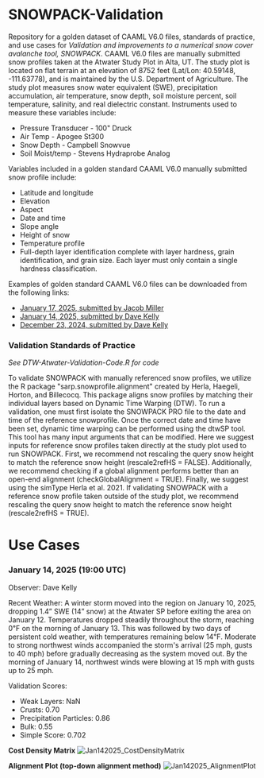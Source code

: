 # SNOWPACK-Validation
Repository for a golden dataset of CAAML V6.0 files, standards of practice, and use cases for *Validation and improvements to a numerical snow cover avalanche tool, SNOWPACK*. CAAML V6.0 files are manually submitted snow profiles taken at the Atwater Study Plot in Alta, UT. The study plot is located on flat terrain at an elevation of 8752 feet (Lat/Lon: 40.59148, -111.63778), and is maintained by the U.S. Department of Agriculture. The study plot measures snow water equivalent (SWE), precipitation accumulation, air temperature, snow depth, soil moisture percent, soil temperature, salinity, and real dielectric constant. Instruments used to measure these variables include:
- Pressure Transducer - 100" Druck
- Air Temp - Apogee St300
- Snow Depth - Campbell Snowvue
- Soil Moist/temp - Stevens Hydraprobe Analog

Variables included in a golden standard CAAML V6.0 manually submitted snow profile include:
- Latitude and longitude
- Elevation
- Aspect
- Date and time
- Slope angle
- Height of snow
- Temperature profile
- Full-depth layer identification complete with layer hardness, grain identification, and grain size. Each layer must only contain a single hardness classification.

Examples of golden standard CAAML V6.0 files can be downloaded from the following links:
- [January 17, 2025, submitted by Jacob Miller](https://snowpilot.org/node/70204)
- [January 14, 2025, submitted by Dave Kelly](https://snowpilot.org/node/69903)
- [December 23, 2024, submitted by Dave Kelly](https://snowpilot.org/node/68319)

### Validation Standards of Practice
*See DTW-Atwater-Validation-Code.R for code*

To validate SNOWPACK with manually referenced snow profiles, we utilize the R package "sarp.snowprofile.alignment" created by Herla, Haegeli, Horton, and Billecocq. This package aligns snow profiles by matching their individual layers based on Dynamic Time Warping (DTW). To run a validation, one must first isolate the SNOWPACK PRO file to the date and time of the reference snowprofile. Once the correct date and time have been set, dynamic time warping can be performed using the dtwSP tool. This tool has many input arguments that can be modified. Here we suggest inputs for reference snow profiles taken directly at the study plot used to run SNOWPACK. First, we recommend not rescaling the query snow height to match the reference snow height (rescale2refHS = FALSE). Additionally, we recommend checking if a global alignment performs better than an open-end alignment (checkGlobalAlignment = TRUE). Finally, we suggest using the simType Herla et al. 2021. If validating SNOWPACK with a reference snow profile taken outside of the study plot, we recommend rescaling the query snow height to match the reference snow height (rescale2refHS = TRUE).

# Use Cases
### January 14, 2025 (19:00 UTC)
Observer: Dave Kelly

Recent Weather: A winter storm moved into the region on January 10, 2025, dropping 1.4” SWE (14” snow) at the Atwater SP before exiting the area on January 12. Temperatures dropped steadily throughout the storm, reaching 0℉ on the morning of January 13. This was followed by two days of persistent cold weather, with temperatures remaining below 14℉. Moderate to strong northwest winds accompanied the storm's arrival (25 mph, gusts to 40 mph) before gradually decreasing as the system moved out. By the morning of January 14, northwest winds were blowing at 15 mph with gusts up to 25 mph.

Validation Scores:
- Weak Layers: NaN
- Crusts: 0.70
- Precipitation Particles: 0.86
- Bulk: 0.55
- Simple Score: 0.702

**Cost Density Matrix**
![Jan142025_CostDensityMatrix](https://github.com/user-attachments/assets/69d38bd8-01f5-45e5-991c-f78d217222f5)

**Alignment Plot (top-down alignment method)**
![Jan142025_AlignmentPlot](https://github.com/user-attachments/assets/afac7a1e-0204-48b7-8458-154acd155119)
